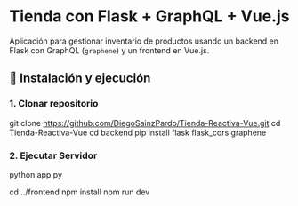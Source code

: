 # Tienda con Flask + GraphQL + Vue.js

Aplicación para gestionar inventario de productos usando un backend en Flask con GraphQL (`graphene`) y un frontend en Vue.js.

## 🔧 Instalación y ejecución

### 1. Clonar repositorio

git clone https://github.com/DiegoSainzPardo/Tienda-Reactiva-Vue.git
cd Tienda-Reactiva-Vue
cd backend
pip install flask flask_cors graphene

### 2. Ejecutar Servidor
python app.py

cd ../frontend
npm install
npm run dev
